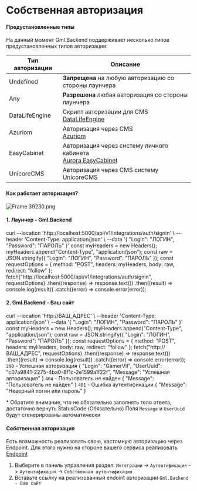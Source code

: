 # Собственная авторизация

#### Предустановленные типы

На данный момент Gml.Backend поддерживает несколько типов предустановленных типов авторизации:

| Тип авторизации | Описание                                                                                                        |
|-----------------|-----------------------------------------------------------------------------------------------------------------|
| Undefined       | **Запрещена** на любую авторизацию со стороны лаунчера                                                          |
| Any             | **Разрешена** любая авторизация со стороны лаунчера                                                             |
| DataLifeEngine  | Скрипт авторизации для CMS <br/>[DataLifeEngine](https://dle-news.ru)                                           |
| Azuriom         | Авторизация через CMS <br/>[Azuriom](https://github.com/Azuriom/Azuriom)                                        |
| EasyCabinet     | Авторизация через систему личного кабинета <br/>[Aurora EasyCabinet](https://github.com/AuroraTeam/EasyCabinet) |
| UnicoreCMS      | Авторизация через CMS систему UnicoreCMS                                                                        |

#### Как работает авторизация?

![Frame 39230.png](integrations-auth-custom-1.png)

#### 1. Лаунчер - Gml.Backend
<tabs>
    <tab title="cURL">
        <code-block lang="curl">
curl --location 'http://localhost:5000/api/v1/integrations/auth/signin' \
--header 'Content-Type: application/json' \
--data '{
    "Login": "ЛОГИН",
    "Password": "ПАРОЛЬ"
}'
        </code-block>
    </tab>
    <tab title="JavaScript">
        <code-block lang="javascript">
const myHeaders = new Headers();
myHeaders.append("Content-Type", "application/json");
const raw = JSON.stringify({
"Login": "ЛОГИН",
"Password": "ПАРОЛЬ"
});
const requestOptions = {
method: "POST",
headers: myHeaders,
body: raw,
redirect: "follow"
};
fetch("http://localhost:5000/api/v1/integrations/auth/signin", requestOptions)
.then((response) => response.text())
.then((result) => console.log(result))
.catch((error) => console.error(error));
        </code-block>
    </tab>

</tabs>

#### 2. Gml.Backend - Ваш сайт
<tabs>
    <tab title="cURL">
        <code-block lang="curl">
curl --location 'http://ВАШ_АДРЕС' \
--header 'Content-Type: application/json' \
--data '{
    "Login": "ЛОГИН",
    "Password": "ПАРОЛЬ"
}'
        </code-block>
    </tab>
    <tab title="JavaScript">
        <code-block lang="javascript">
const myHeaders = new Headers();
myHeaders.append("Content-Type", "application/json");
const raw = JSON.stringify({
"Login": "ЛОГИН",
"Password": "ПАРОЛЬ"
});
const requestOptions = {
method: "POST",
headers: myHeaders,
body: raw,
redirect: "follow"
};
fetch("http://ВАШ_АДРЕС", requestOptions)
.then((response) => response.text())
.then((result) => console.log(result))
.catch((error) => console.error(error));
        </code-block>
    </tab>
    <tab title="Пример вашего ответа">
        <code class="code">200</code> - Успешная авторизация
        <code-block lang="json">
        {
            "Login": "GamerVII",
            "UserUuid": "c07a9841-2275-4ba0-8f1c-2e1599a1f22f",
            "Message": "Успешная авторизация"
        }
        </code-block>
        <code class="code">404</code> - Пользователь не найден
        <code-block lang="json">
        {
            "Message": "Пользователь не найден"
        }
        </code-block>
        <code class="code">401</code> - Ошибка аутентификации
        <code-block lang="json">
        {
            "Message": "Неверный логин или пароль"
        }
        </code-block>
        <p>* Обратите внимание, что не обязательно заполнять тело ответа, достаточно вернуть StatusCode (Обязательно)
        Поля <code>Message</code> и <code>UserUuid</code> будут сгенерированы автоматически</p>
    </tab>  

</tabs>

#### Собственная авторизация

Есть возможность реализовать свою, кастомную авторизацию через Endpoint. 
Для этого нужно на стороне вашего сервиса реализовать [Endpoint](https://en.wikipedia.org/wiki/Web_API#Endpoints)

1. Выберите в панель управления раздел:
```Интеграции``` -> ```Аутентификация``` -> ```Аутентификация``` -> ```Собственная аутентификация```
2. Вставьте ссылку на реализованный endoint авторизации ```Gml.Backend - Ваш сайт```